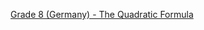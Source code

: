 [Grade 8 (Germany) - The Quadratic Formula](./Mitternacht_Lucere%20-%20Grade%208%20(Germany)%20-%20The%20Quadratic%20Formula.pdf)

